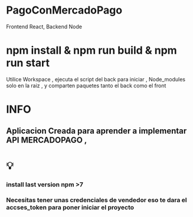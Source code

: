 # PagoConMercadoPago
Frontend React, Backend Node 



# npm install & npm run build & npm run  start 

Utilice Workspace , ejecuta el script del back para iniciar , Node_modules solo en la raiz , y comparten paquetes tanto el back como el front 


# INFO

  ## Aplicacion Creada para aprender a implementar API MERCADOPAGO , 
  
  # :bulb:
  
  ### install last version npm >7
  ### Necesitas tener unas credenciales de vendedor eso te dara el accses_token para poner iniciar el proyecto 
